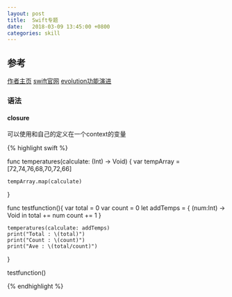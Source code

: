 ```yaml
---
layout: post
title:  Swift专题
date:   2018-03-09 13:45:00 +0800
categories: skill
---
```

## 参考
[作者主页](http://www.nondot.org/sabre/)
[swift官网](https://swift.org)
[evolution功能演进](https://github.com/apple/swift-evolution)

### 语法


#### closure

可以使用和自己的定义在一个context的变量 

{% highlight swift %}

func temperatures(calculate: (Int) -> Void) {
    var tempArray = [72,74,76,68,70,72,66]

    tempArray.map(calculate)
}

func testfunction(){
    var total = 0
    var count = 0
    let addTemps = {
        (num:Int) -> Void in
        total += num
        count += 1
    }

    temperatures(calculate: addTemps)
    print("Total : \(total)")
    print("Count : \(count)")
    print("Ave : \(total/count)")
}

testfunction()

{% endhighlight %}
